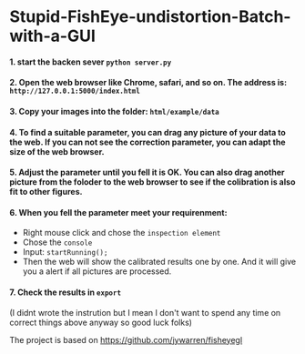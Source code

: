 # Stupid-FishEye-undistortion-Batch-with-a-GUI

#### 1. start the backen sever `python server.py`

#### 2. Open the web browser like Chrome, safari, and so on. The address is: `http://127.0.0.1:5000/index.html`

#### 3. Copy your images into the folder:  `html/example/data`

#### 4. To find a suitable parameter, you can drag any picture of your data to the web. If you can not see the correction parameter, you can adapt the size of the web browser.

#### 5. Adjust the parameter until  you fell it is OK. You can also drag another picture from the foloder to the web browser to see if the colibration is also fit to other figures. 

#### 6. When you fell the parameter meet your requirenment:

- Right mouse click and chose the `inspection element `
- Chose the `console`
- Input:  `startRunning();`
- Then the web will show the calibrated results one by one. And it will give you a alert if all pictures are processed.

#### 7. Check the results in `export`


(I didnt wrote the instrution but I mean I don't want to spend any time on correct things above anyway so good luck folks)


The project is based on https://github.com/jywarren/fisheyegl

